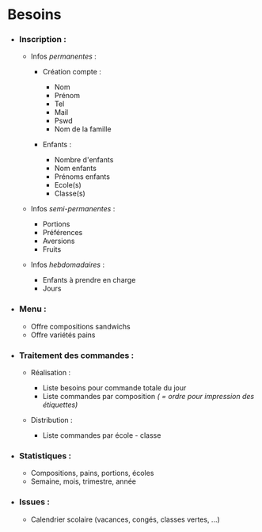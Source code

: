 #  Besoins

  * ### Inscription :

    * Infos *permanentes* :

      * Création compte :
        * Nom
        * Prénom
        * Tel
        * Mail
        * Pswd
        * Nom de la famille

      * Enfants :
        * Nombre d'enfants
        * Nom enfants
        * Prénoms enfants
        * Ecole(s)
        * Classe(s)    

    * Infos *semi-permanentes* :
      * Portions
      * Préférences
      * Aversions
      * Fruits

    * Infos *hebdomadaires* :
      * Enfants à prendre en charge
      * Jours

  * ### Menu :

    * Offre compositions sandwichs
    * Offre variétés pains

  * ### Traitement des commandes :

    * Réalisation :
      * Liste besoins pour commande totale du jour
      * Liste commandes par composition *( = ordre pour impression des étiquettes)*

    * Distribution :
      * Liste commandes par école - classe

  * ### Statistiques :

    * Compositions, pains, portions, écoles
    * Semaine, mois, trimestre, année

  * ### Issues :

    * Calendrier scolaire (vacances, congés, classes vertes, ...)
